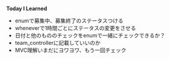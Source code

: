**Today I Learned**
- enumで募集中、募集終了のステータスつける
- wheneverで1時間ごとにステータスの変更をさせる
- 日付と他のもののチェックをenumで一緒にチェックできるか？
- team_controllerに記載していいのか
- MVC理解いまだにヨワヨワ、もう一回チェック
